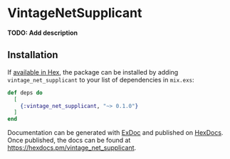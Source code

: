 # VintageNetSupplicant

**TODO: Add description**

## Installation

If [available in Hex](https://hex.pm/docs/publish), the package can be installed
by adding `vintage_net_supplicant` to your list of dependencies in `mix.exs`:

```elixir
def deps do
  [
    {:vintage_net_supplicant, "~> 0.1.0"}
  ]
end
```

Documentation can be generated with [ExDoc](https://github.com/elixir-lang/ex_doc)
and published on [HexDocs](https://hexdocs.pm). Once published, the docs can
be found at <https://hexdocs.pm/vintage_net_supplicant>.

